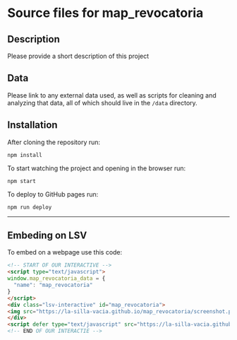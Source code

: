 Source files for map_revocatoria
=====

## Description

Please provide a short description of this project

## Data
Please link to any external data used, as well as scripts for cleaning and analyzing that data, all of which should live in the `/data` directory.

## Installation
After cloning the repository run:
```
npm install
```

To start watching the project and opening in the browser run:
```
npm start
```

To deploy to GitHub pages run:
```
npm run deploy
```

---

## Embeding on LSV
To embed on a webpage use this code:
```html
<!-- START OF OUR INTERACTIVE -->
<script type="text/javascript">
window.map_revocatoria_data = {
  "name": "map_revocatoria"
}
</script>
<div class="lsv-interactive" id="map_revocatoria">
<img src="https://la-silla-vacia.github.io/map_revocatoria/screenshot.png" class="screenshot" style="width:100%;">
</div>
<script defer type="text/javascript" src="https://la-silla-vacia.github.io/map_revocatoria/script.js"></script>
<!-- END OF OUR INTERACTIE -->
```